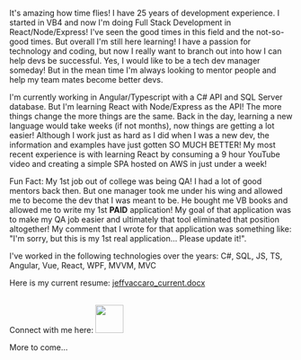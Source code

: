 It's amazing how time flies!  I have 25 years of development experience.  I started in VB4 and now I'm doing Full Stack Development in React/Node/Express!  I've seen the good times in this field and the not-so-good times.  But overall I'm still here learning!  I have a passion for technology and coding, but now I really want to branch out into how I can help devs be successful.  Yes, I would like to be a tech dev manager someday!  But in the mean time I'm always looking to mentor people and help my team mates become better devs.<br/>

I'm currently working in Angular/Typescript with a C# API and SQL Server database.  But I'm learning React with Node/Express as the API!  The more things change the more things are the same.  Back in the day, learning a new language would take weeks (if not months), now things are getting a lot easier!  Although I work just as hard as I did when I was a new dev, the information and examples have just gotten SO MUCH BETTER!  My most recent experience is with learning React by consuming a 9 hour YouTube video and creating a simple SPA hosted on AWS in just under a week!  <br/>

Fun Fact: My 1st job out of college was being QA!  I had a lot of good mentors back then.  But one manager took me under his wing and allowed me to become the dev that I was meant to be.  He bought me VB books and allowed me to write my 1st <b>PAID</b> application!  My goal of that application was to make my QA job easier and ultimately that tool eliminated that position altogether!  My comment that I wrote for that application was something like: "I'm sorry, but this is my 1st real application...  Please update it!".

I've worked in the following technologies over the years:
C#, SQL, JS, TS, Angular, Vue, React, WPF, MVVM, MVC 

Here is my current resume: [jeffvaccaro_current.docx](https://github.com/jeffvaccaro/jeffvaccaro/files/14015008/jeffvaccaro_current.docx) <br/><br/>

Connect with me here:
<a href="https://www.linkedin.com/in/jeffvaccaro/"><img src='https://github.com/jeffvaccaro/jeffvaccaro/assets/11790677/eca76eb3-2e53-45af-98f6-88e499355620' width='50'></a>

More to come...

<!--
**jeffvaccaro/jeffvaccaro** is a ✨ _special_ ✨ repository because its `README.md` (this file) appears on your GitHub profile.





Here are some ideas to get you started:

- 🔭 I’m currently working on ...
- 🌱 I’m currently learning ...
- 👯 I’m looking to collaborate on ...
- 🤔 I’m looking for help with ...
- 💬 Ask me about ...
- 📫 How to reach me: ...
- 😄 Pronouns: ...
- ⚡ Fun fact: ...
-->
